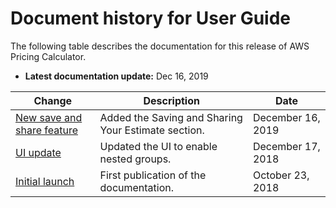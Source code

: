 # Document history for User Guide<a name="doc-history"></a>

The following table describes the documentation for this release of AWS Pricing Calculator\.
+ **Latest documentation update:** Dec 16, 2019

| Change | Description | Date | 
| --- |--- |--- |
| [New save and share feature](#doc-history) | Added the Saving and Sharing Your Estimate section\. | December 16, 2019 | 
| [UI update](#doc-history) | Updated the UI to enable nested groups\. | December 17, 2018 | 
| [Initial launch](#doc-history) | First publication of the documentation\. | October 23, 2018 | 